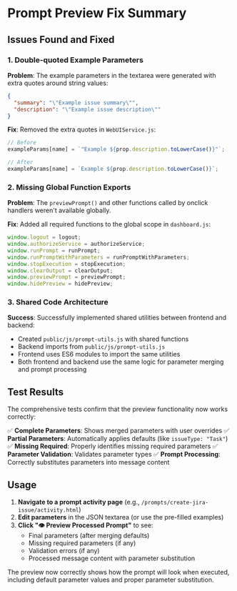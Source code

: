 # Prompt Preview Fix Summary

## Issues Found and Fixed

### 1. **Double-quoted Example Parameters**
**Problem**: The example parameters in the textarea were generated with extra quotes around string values:
```json
{
  "summary": "\"Example issue summary\"",
  "description": "\"Example issue description\""
}
```

**Fix**: Removed the extra quotes in `WebUIService.js`:
```javascript
// Before
exampleParams[name] = `"Example ${prop.description.toLowerCase()}"`;

// After  
exampleParams[name] = `Example ${prop.description.toLowerCase()}`;
```

### 2. **Missing Global Function Exports**
**Problem**: The `previewPrompt()` and other functions called by onclick handlers weren't available globally.

**Fix**: Added all required functions to the global scope in `dashboard.js`:
```javascript
window.logout = logout;
window.authorizeService = authorizeService;
window.runPrompt = runPrompt;
window.runPromptWithParameters = runPromptWithParameters;
window.stopExecution = stopExecution;
window.clearOutput = clearOutput;
window.previewPrompt = previewPrompt;
window.hidePreview = hidePreview;
```

### 3. **Shared Code Architecture**
**Success**: Successfully implemented shared utilities between frontend and backend:
- Created `public/js/prompt-utils.js` with shared functions
- Backend imports from `public/js/prompt-utils.js`
- Frontend uses ES6 modules to import the same utilities
- Both frontend and backend use the same logic for parameter merging and prompt processing

## Test Results

The comprehensive tests confirm that the preview functionality now works correctly:

✅ **Complete Parameters**: Shows merged parameters with user overrides
✅ **Partial Parameters**: Automatically applies defaults (like `issueType: "Task"`)
✅ **Missing Required**: Properly identifies missing required parameters
✅ **Parameter Validation**: Validates parameter types
✅ **Prompt Processing**: Correctly substitutes parameters into message content

## Usage

1. **Navigate to a prompt activity page** (e.g., `/prompts/create-jira-issue/activity.html`)
2. **Edit parameters** in the JSON textarea (or use the pre-filled examples)
3. **Click "👁️ Preview Processed Prompt"** to see:
   - Final parameters (after merging defaults)
   - Missing required parameters (if any)
   - Validation errors (if any)
   - Processed message content with parameter substitution

The preview now correctly shows how the prompt will look when executed, including default parameter values and proper parameter substitution.
